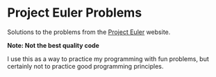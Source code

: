 # Project Euler Problems

Solutions to the problems from the [Project Euler]() website.

**Note: Not the best quality code**

I use this as a way to practice my programming with fun problems, but certainly not to practice good programming principles.